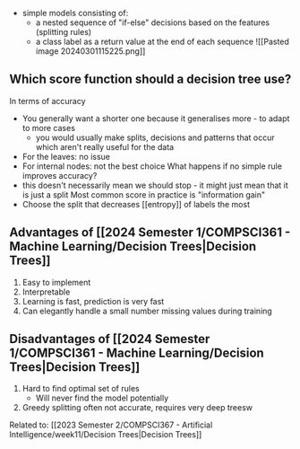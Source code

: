 - simple models consisting of:
	- a nested sequence of "if-else" decisions based on the features (splitting rules)
	- a class label as a return value at the end of each sequence
![[Pasted image 20240301115225.png]]

## Which score function should a decision tree use?
In terms of accuracy
- You generally want a shorter one because it generalises more - to adapt to more cases
	- you would usually make splits, decisions and patterns that occur which aren't really useful for the data
- For the leaves: no issue
- For internal nodes: not the best choice
What happens if no simple rule improves accuracy?
- this doesn't necessarily mean we should stop - it might just mean that it is just a split
Most common score in practice is "information gain"
- Choose the split that decreases [[entropy]] of labels the most

## Advantages of [[2024 Semester 1/COMPSCI361 - Machine Learning/Decision Trees|Decision Trees]]
1. Easy to implement
2. Interpretable
3. Learning is fast, prediction is very fast
4. Can elegantly handle a small number missing values during training
## Disadvantages of [[2024 Semester 1/COMPSCI361 - Machine Learning/Decision Trees|Decision Trees]]
1. Hard to find optimal set of rules
	- Will never find the model potentially
2. Greedy splitting often not accurate, requires very deep treesw

Related to: [[2023 Semester 2/COMPSCI367 - Artificial Intelligence/week11/Decision Trees|Decision Trees]]